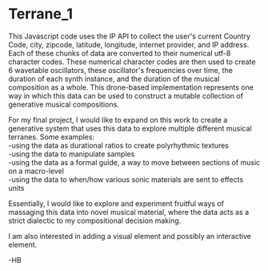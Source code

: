 # Terrane_1

This Javascript code uses the IP API to collect the user's current Country Code, city, zipcode, latitude, longitude, internet provider, and IP address. Each of these chunks of data are converted to their numerical utf-8 character codes. These numerical character codes are then used to create 6 wavetable oscillators, these oscillator's frequencies over time, the duration of each synth instance, and the duration of the musical composition as a whole. This drone-based implementation represents one way in which this data can be used to construct a mutable collection of generative musical compositions.

For my final project, I would like to expand on this work to create a generative system that uses this data to explore multiple different musical terranes. Some examples: <br />
-using the data as durational ratios to create polyrhythmic textures  <br />
-using the data to manipulate samples  <br />
-using the data as a formal guide, a way to move between sections of music on a macro-level  <br />
-using the data to when/how various sonic materials are sent to effects units  <br />

Essentially, I would like to explore and experiment fruitful ways of massaging this data into novel musical material, where the data acts as a strict dialectic to my compositional decision making.

I am also interested in adding a visual element and possibly an interactive element.

-HB
